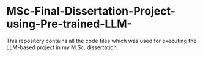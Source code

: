 # MSc-Final-Dissertation-Project-using-Pre-trained-LLM-
This repository contains all the code files which was used for executing the LLM-based project in my M.Sc. dissertation.
